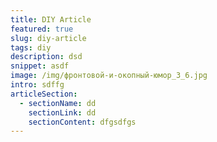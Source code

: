 ```yaml
---
title: DIY Article
featured: true
slug: diy-article
tags: diy
description: dsd
snippet: asdf
image: /img/фронтовой-и-окопный-юмор_3_6.jpg
intro: sdffg
articleSection:
  - sectionName: dd
    sectionLink: dd
    sectionContent: dfgsdfgs
---
```

